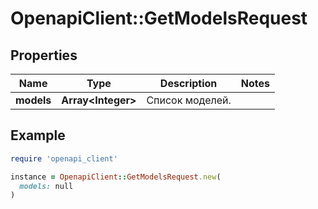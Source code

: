 # OpenapiClient::GetModelsRequest

## Properties

| Name | Type | Description | Notes |
| ---- | ---- | ----------- | ----- |
| **models** | **Array&lt;Integer&gt;** | Список моделей. |  |

## Example

```ruby
require 'openapi_client'

instance = OpenapiClient::GetModelsRequest.new(
  models: null
)
```

